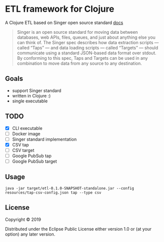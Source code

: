 # ETL framework for Clojure

A Clojure ETL based on Singer open source standard [docs](https://github.com/singer-io/getting-started)

> Singer is an open source standard for moving data between databases, web APIs, files, queues, and just about anything else you can think of. The Singer spec describes how data extraction scripts — called “Taps” — and data loading scripts — called “Targets” — should communicate using a standard JSON-based data format over stdout. By conforming to this spec, Taps and Targets can be used in any combination to move data from any source to any destination.

## Goals

- support Singer standard
- written in Clojure :)
- single executable

## TODO

- [x] CLI executable
- [ ] Docker image
- [ ] Singer standard implementation
- [x] CSV tap
- [ ] CSV target
- [ ] Google PubSub tap
- [ ] Google PubSub target

## Usage

``` shell
java -jar target/etl-0.1.0-SNAPSHOT-standalone.jar --config resources/tap-csv-config.json tap --type csv
```



## License

Copyright © 2019

Distributed under the Eclipse Public License either version 1.0 or (at
your option) any later version.
